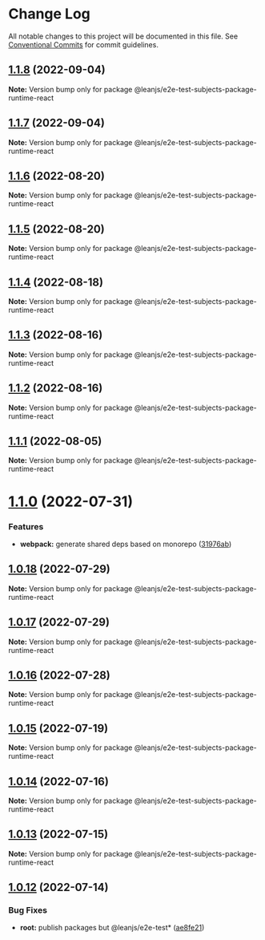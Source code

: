 # Change Log

All notable changes to this project will be documented in this file.
See [Conventional Commits](https://conventionalcommits.org) for commit guidelines.

## [1.1.8](https://github.com/leanjs/leanjs/compare/@leanjs/e2e-test-subjects-package-runtime-react@1.1.7...@leanjs/e2e-test-subjects-package-runtime-react@1.1.8) (2022-09-04)

**Note:** Version bump only for package @leanjs/e2e-test-subjects-package-runtime-react





## [1.1.7](https://github.com/leanjs/leanjs/compare/@leanjs/e2e-test-subjects-package-runtime-react@1.1.6...@leanjs/e2e-test-subjects-package-runtime-react@1.1.7) (2022-09-04)

**Note:** Version bump only for package @leanjs/e2e-test-subjects-package-runtime-react





## [1.1.6](https://github.com/leanjs/leanjs/compare/@leanjs/e2e-test-subjects-package-runtime-react@1.1.5...@leanjs/e2e-test-subjects-package-runtime-react@1.1.6) (2022-08-20)

**Note:** Version bump only for package @leanjs/e2e-test-subjects-package-runtime-react





## [1.1.5](https://github.com/leanjs/leanjs/compare/@leanjs/e2e-test-subjects-package-runtime-react@1.1.4...@leanjs/e2e-test-subjects-package-runtime-react@1.1.5) (2022-08-20)

**Note:** Version bump only for package @leanjs/e2e-test-subjects-package-runtime-react





## [1.1.4](https://github.com/leanjs/leanjs/compare/@leanjs/e2e-test-subjects-package-runtime-react@1.1.3...@leanjs/e2e-test-subjects-package-runtime-react@1.1.4) (2022-08-18)

**Note:** Version bump only for package @leanjs/e2e-test-subjects-package-runtime-react





## [1.1.3](https://github.com/leanjs/leanjs/compare/@leanjs/e2e-test-subjects-package-runtime-react@1.1.2...@leanjs/e2e-test-subjects-package-runtime-react@1.1.3) (2022-08-16)

**Note:** Version bump only for package @leanjs/e2e-test-subjects-package-runtime-react





## [1.1.2](https://github.com/leanjs/leanjs/compare/@leanjs/e2e-test-subjects-package-runtime-react@1.1.1...@leanjs/e2e-test-subjects-package-runtime-react@1.1.2) (2022-08-16)

**Note:** Version bump only for package @leanjs/e2e-test-subjects-package-runtime-react





## [1.1.1](https://github.com/leanjs/leanjs/compare/@leanjs/e2e-test-subjects-package-runtime-react@1.1.0...@leanjs/e2e-test-subjects-package-runtime-react@1.1.1) (2022-08-05)

**Note:** Version bump only for package @leanjs/e2e-test-subjects-package-runtime-react





# [1.1.0](https://github.com/leanjs/leanjs/compare/@leanjs/e2e-test-subjects-package-runtime-react@1.0.18...@leanjs/e2e-test-subjects-package-runtime-react@1.1.0) (2022-07-31)


### Features

* **webpack:** generate shared deps based on monorepo ([31976ab](https://github.com/leanjs/leanjs/commit/31976abbdb01fafa45471a517ffff8e4e4761aa4))





## [1.0.18](https://github.com/leanjs/leanjs/compare/@leanjs/e2e-test-subjects-package-runtime-react@1.0.17...@leanjs/e2e-test-subjects-package-runtime-react@1.0.18) (2022-07-29)

**Note:** Version bump only for package @leanjs/e2e-test-subjects-package-runtime-react





## [1.0.17](https://github.com/leanjs/leanjs/compare/@leanjs/e2e-test-subjects-package-runtime-react@1.0.16...@leanjs/e2e-test-subjects-package-runtime-react@1.0.17) (2022-07-29)

**Note:** Version bump only for package @leanjs/e2e-test-subjects-package-runtime-react





## [1.0.16](https://github.com/leanjs/leanjs/compare/@leanjs/e2e-test-subjects-package-runtime-react@1.0.15...@leanjs/e2e-test-subjects-package-runtime-react@1.0.16) (2022-07-28)

**Note:** Version bump only for package @leanjs/e2e-test-subjects-package-runtime-react





## [1.0.15](https://github.com/leanjs/leanjs/compare/@leanjs/e2e-test-subjects-package-runtime-react@1.0.14...@leanjs/e2e-test-subjects-package-runtime-react@1.0.15) (2022-07-19)

**Note:** Version bump only for package @leanjs/e2e-test-subjects-package-runtime-react





## [1.0.14](https://github.com/leanjs/leanjs/compare/@leanjs/e2e-test-subjects-package-runtime-react@1.0.13...@leanjs/e2e-test-subjects-package-runtime-react@1.0.14) (2022-07-16)

**Note:** Version bump only for package @leanjs/e2e-test-subjects-package-runtime-react





## [1.0.13](https://github.com/leanjs/leanjs/compare/@leanjs/e2e-test-subjects-package-runtime-react@1.0.12...@leanjs/e2e-test-subjects-package-runtime-react@1.0.13) (2022-07-15)

**Note:** Version bump only for package @leanjs/e2e-test-subjects-package-runtime-react





## [1.0.12](https://github.com/leanjs/leanjs/compare/@leanjs/e2e-test-subjects-package-runtime-react@1.0.11...@leanjs/e2e-test-subjects-package-runtime-react@1.0.12) (2022-07-14)


### Bug Fixes

* **root:** publish packages but @leanjs/e2e-test* ([ae8fe21](https://github.com/leanjs/leanjs/commit/ae8fe21769385988d625b4ae65b4c36989e98dad))
